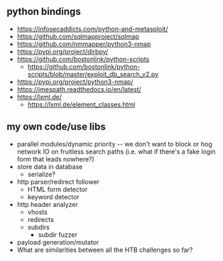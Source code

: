 ## python bindings

- https://infosecaddicts.com/python-and-metasploit/
- https://github.com/sqlmapproject/sqlmap
- https://github.com/nmmapper/python3-nmap
- https://pypi.org/project/dirbpy/
- https://github.com/bostonlink/python-scripts
    - https://github.com/bostonlink/python-scripts/blob/master/exploit_db_search_v2.py
- https://pypi.org/project/python3-nmap/
- https://jmespath.readthedocs.io/en/latest/
- https://lxml.de/
    - https://lxml.de/element_classes.html

## my own code/use libs

- parallel modules/dynamic priority -- we don't want to block or hog network IO on fruitless search paths (i.e. what if
  there's a fake login form that leads nowhere?)
- store data in database
    - serialize?
- http parser/redirect follower
    - HTML form detector
    - keyword detector
- http header analyzer
    - vhosts
    - redirects
    - subdirs
        - subdir fuzzer
- payload generation/mutator
- What are similarities between all the HTB challenges so far?
